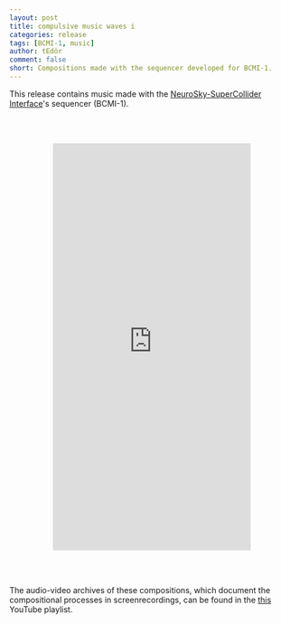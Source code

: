 ```yaml
---
layout: post
title: compulsive music waves i
categories: release
tags: [BCMI-1, music]
author: tEdör
comment: false
short: Compositions made with the sequencer developed for BCMI-1.
---
```


This release contains music made with the [NeuroSky-SuperCollider Interface](/neurosky-supercollider-interface-and-audio-neurogame/)'s sequencer (BCMI-1).

<br><br>

 <center><iframe style="border: 0; width: 350px; height: 720px;" src="https://bandcamp.com/EmbeddedPlayer/album=330421954/size=large/bgcol=ffffff/linkcol=e99708/transparent=true/" seamless><a href="https://tedor.bandcamp.com/album/compulsive-music-waves-i">compulsive music waves_i by Krisztián | tEdör | Hofstädter</a></iframe></center>

<br><br>

The audio-video archives of these compositions, which document the compositional processes in screenrecordings, can be found in the [this](https://www.youtube.com/watch?v=wlfhNZmEAvw&list=PLRr9g36OjY694ayI52Eld2rT7qKrsND_S) YouTube playlist.